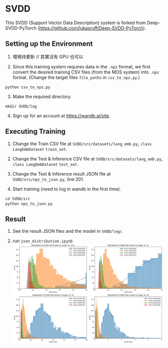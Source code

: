# SVDD

This SVDD (Support Vector Data Description) system is forked from Deep-SVDD-PyTorch (https://github.com/lukasruff/Deep-SVDD-PyTorch).

## Setting up the Environment

1. 環境待更新 // 其實沒有 GPU 也可以

2. Since this training system requires data in the `.npz` format, we first convert the desired training CSV files (from the MOS system) into `.npz` format. (Change the target files `file_paths` in `csv_to_npz.py`.)

```
python csv_to_npz.py
```

3. Make the required directory.

```
mkdir SVDD/log
```

4. Sign up for an account at https://wandb.ai/site.

## Executing Training

1. Change the Train CSV file at `SVDD/src/datasets/lang_emb.py`, `class LangEmbDataset` `train_set`.

2. Change the Test & Inference CSV file at `SVDD/src/datasets/lang_emb.py`, `class LangEmbDataset` `test_set`.

3. Change the Test & Inference result JSON file at `SVDD/src/npz_to_json.py`, line 201.

4. Start training (need to log in wandb in the first time).

```
cd SVDD/src
python npz_to_json.py
```

## Result

1. See the result JSON files and the model in `SVDD/log/`.

2. run `json_distribution.ipynb`
   ![svdd_distribution_histplot.png](./svdd_distribution.png)
